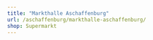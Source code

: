 ```yaml
---
title: "Markthalle Aschaffenburg"
url: /aschaffenburg/markthalle-aschaffenburg/
shop: Supermarkt
---
```

